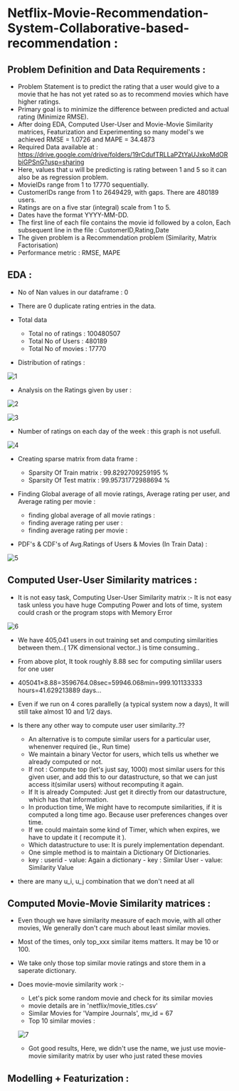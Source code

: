 # Netflix-Movie-Recommendation-System-Collaborative-based-recommendation :

## Problem Definition and Data Requirements :
- Problem Statement is to predict the rating that a user would give to a movie that he has not yet rated so as to recommend movies which have higher ratings.
- Primary goal is to minimize the difference between predicted and actual rating (Minimize RMSE).
- After doing EDA, Computed User-User and Movie-Movie Similarity matrices, Featurization and Experimenting so many model's we achieved RMSE = 1.0726 and MAPE = 34.4873 
- Required Data available at : https://drive.google.com/drive/folders/19rCdufTRLLaPZtYaUJxkoMdORbiGPSnG?usp=sharing
- Here, values that u will be predicting is rating between 1 and 5 so it can also be as regression problem.
- MovieIDs range from 1 to 17770 sequentially.
- CustomerIDs range from 1 to 2649429, with gaps. There are 480189 users.
- Ratings are on a five star (integral) scale from 1 to 5.
- Dates have the format YYYY-MM-DD.
- The first line of each file contains the movie id followed by a colon, Each subsequent line in the file : CustomerID,Rating,Date
- The given problem is a Recommendation problem (Similarity, Matrix Factorisation)
- Performance metric : RMSE, MAPE

## EDA :
- No of Nan values in our dataframe :  0
- There are 0 duplicate rating entries in the data.
- Total data 
  - Total no of ratings : 100480507
  - Total No of Users   : 480189
  - Total No of movies  : 17770

-  Distribution of ratings :

![1](https://user-images.githubusercontent.com/54996809/154888902-4c28a121-31bb-4aa0-8fe9-8a27b1f16516.png)

- Analysis on the Ratings given by user :

![2](https://user-images.githubusercontent.com/54996809/154889131-228babed-9869-49a9-b33a-1233c10ab7b3.png)

![3](https://user-images.githubusercontent.com/54996809/154889141-6adc4f9c-1bf5-4d1b-b8ff-39e044f11ab4.png)

- Number of ratings on each day of the week : this graph is not usefull.

![4](https://user-images.githubusercontent.com/54996809/154889241-43ca7dba-7d07-4e07-8321-e254ceb01463.png)

- Creating sparse matrix from data frame :
  - Sparsity Of Train matrix : 99.8292709259195 % 
  - Sparsity Of Test matrix : 99.95731772988694 % 

- Finding Global average of all movie ratings, Average rating per user, and Average rating per movie :
  - finding global average of all movie ratings : 
  - finding average rating per user :
  - finding average rating per movie :

- PDF's & CDF's of Avg.Ratings of Users & Movies (In Train Data) :

![5](https://user-images.githubusercontent.com/54996809/154889642-5c828b82-4afa-47d1-b98d-7d2bd8ce6407.png)

## Computed User-User Similarity matrices :
- It is not easy task, Computing User-User Similarity matrix :- It is not easy task unless you have huge Computing Power and lots of time, system could crash or the program stops with Memory Error

![6](https://user-images.githubusercontent.com/54996809/154890125-4d121fcb-dcd8-4f53-9ddb-3ac3b66d62bc.png)

- We have 405,041 users in out training set and computing similarities between them..( 17K dimensional vector..) is time consuming..
- From above plot, It took roughly 8.88 sec for computing simlilar users for one user
- 405041×8.88=3596764.08sec=59946.068min=999.101133333 hours=41.629213889 days... 
- Even if we run on 4 cores parallelly (a typical system now a days), It will still take almost 10 and 1/2 days.

- Is there any other way to compute user user similarity..??
    - An alternative is to compute similar users for a particular user, whenenver required (ie., Run time) 
    - We maintain a binary Vector for users, which tells us whether we already computed or not. 
    - If not : Compute top (let's just say, 1000) most similar users for this given user, and add this to our datastructure, so that we can just access it(similar users) without recomputing it again.
    - If It is already Computed: Just get it directly from our datastructure, which has that information.
    - In production time, We might have to recompute similarities, if it is computed a long time ago. Because user preferences changes over time. 
    - If we could maintain some kind of Timer, which when expires, we have to update it ( recompute it ).
    - Which datastructure to use: It is purely implementation dependant.
    - One simple method is to maintain a Dictionary Of Dictionaries.
    - key : userid - value: Again a dictionary - key : Similar User - value: Similarity Value
- there are many u_i, u_j combination that we don't need at all

## Computed Movie-Movie Similarity matrices :
- Even though we have similarity measure of each movie, with all other movies, We generally don't care much about least similar movies.
- Most of the times, only top_xxx similar items matters. It may be 10 or 100.
- We take only those top similar movie ratings and store them in a saperate dictionary.

- Does movie-movie similarity work :-
  - Let's pick some random movie and check for its similar movies
  - movie details are in 'netflix/movie_titles.csv'
  - Similar Movies for 'Vampire Journals', mv_id = 67
  - Top 10 similar movies :

  ![7](https://user-images.githubusercontent.com/54996809/154891076-8997f3c4-0982-4ceb-a932-a9acb459dd29.png)

  - Got good results, Here, we didn't use the name, we just use movie-movie similarity matrix by user who just rated these movies

## Modelling + Featurization :




